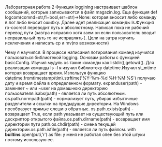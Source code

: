 Лабораторная работа 2
Функция loggining настраивает шаблон сообщений, которые записываются в файл magazin.log. Еще функция def logcom(comnd=str,fl=bool,err=str)->None: которая вноосит либо команду в лог либо вносит ошибку.
Далее идет реализация команды ls.Функция ro-coorect переводит путь к абсолютному. 
Написал пока не рабочий перевод пути (завтра исправлю хотя заем он если пользовотель вводит неправильный путь то не исправлять ). Цели на затра изучить исключения и написать cp и mv(по возможности)













Чему я научился:
В процессе написания логирования команд изучился пользоваться библиотекой logging. Основам работы с функцией basicConfig. Изучил мудуль os такие команды как listdir(),getcwd(). Для реализации команды ls -l я изучил библиотеку datetime.Изучил st_mtime которая возвращает время. Изпользуя функцию datetime.fromtimestamp(tim).strftime('%Y-%m-%d %H:%M:%S') получаю дату и время файла в определенном формату. expanduser(path) - заменяет ~ или ~user на домашнюю директорию пользователя.isabs(path) - является ли путь абсолютным. os.path.normpath(path) - нормализует путь, убирая избыточные разделители и ссылки на предыдущие директории. На Windows преобразует прямые слеши в обратные. os.path.exists(path) - возвращает True, если path указывает на существующий путь или дескриптор открытого файла.os.path.dirname(path) - возвращает имя директории пути path.os.chdir(path) - смена текущей директории.os.path.isfile(path) - является ли путь файлом. with __builtins__.open(puti,'r') as file: у меня не работал опен без этой штуки поэтому использую ее.
